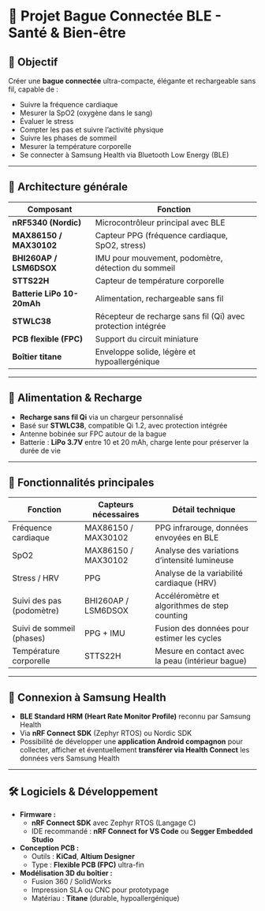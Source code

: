 # 💍 Projet Bague Connectée BLE - Santé & Bien-être

## 🎯 Objectif

Créer une **bague connectée** ultra-compacte, élégante et rechargeable sans fil, capable de :
- Suivre la fréquence cardiaque
- Mesurer la SpO2 (oxygène dans le sang)
- Évaluer le stress
- Compter les pas et suivre l’activité physique
- Suivre les phases de sommeil
- Mesurer la température corporelle
- Se connecter à Samsung Health via Bluetooth Low Energy (BLE)

---

## 🧩 Architecture générale

| Composant                | Fonction                                                             |
|--------------------------|----------------------------------------------------------------------|
| **nRF5340 (Nordic)**     | Microcontrôleur principal avec BLE                                  |
| **MAX86150 / MAX30102**  | Capteur PPG (fréquence cardiaque, SpO2, stress)                     |
| **BHI260AP / LSM6DSOX**  | IMU pour mouvement, podomètre, détection du sommeil                 |
| **STTS22H**              | Capteur de température corporelle                                   |
| **Batterie LiPo 10-20mAh** | Alimentation, rechargeable sans fil                                |
| **STWLC38**              | Récepteur de recharge sans fil (Qi) avec protection intégrée        |
| **PCB flexible (FPC)**   | Support du circuit miniature                                        |
| **Boîtier titane**       | Enveloppe solide, légère et hypoallergénique                       |

---

## 🔋 Alimentation & Recharge

- **Recharge sans fil Qi** via un chargeur personnalisé
- Basé sur **STWLC38**, compatible Qi 1.2, avec protection intégrée
- Antenne bobinée sur FPC autour de la bague
- Batterie : **LiPo 3.7V** entre 10 et 20 mAh, charge lente pour préserver la durée de vie

---

## 📱 Fonctionnalités principales

| Fonction                      | Capteurs nécessaires                     | Détail technique                                   |
|-------------------------------|------------------------------------------|---------------------------------------------------|
| Fréquence cardiaque           | MAX86150 / MAX30102                      | PPG infrarouge, données envoyées en BLE           |
| SpO2                          | MAX86150 / MAX30102                      | Analyse des variations d’intensité lumineuse      |
| Stress / HRV                  | PPG                                      | Analyse de la variabilité cardiaque (HRV)         |
| Suivi des pas (podomètre)     | BHI260AP / LSM6DSOX                      | Accéléromètre et algorithmes de step counting     |
| Suivi de sommeil (phases)     | PPG + IMU                                | Fusion des données pour estimer les cycles        |
| Température corporelle        | STTS22H                                  | Mesure en contact avec la peau (intérieur bague)  |

---

## 📶 Connexion à Samsung Health

- **BLE Standard HRM (Heart Rate Monitor Profile)** reconnu par Samsung Health
- Via **nRF Connect SDK** (Zephyr RTOS) ou Nordic SDK
- Possibilité de développer une **application Android compagnon** pour collecter, afficher et éventuellement **transférer via Health Connect** les données vers Samsung Health

---

## 🛠️ Logiciels & Développement

- **Firmware :**
  - **nRF Connect SDK** avec Zephyr RTOS (Langage C)
  - IDE recommandé : **nRF Connect for VS Code** ou **Segger Embedded Studio**
- **Conception PCB :**
  - Outils : **KiCad**, **Altium Designer**
  - Type : **Flexible PCB (FPC)** ultra-fin
- **Modélisation 3D du boîtier :**
  - Fusion 360 / SolidWorks
  - Impression SLA ou CNC pour prototypage
  - Matériau : **Titane** (durable, hypoallergénique)

